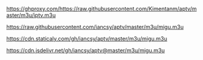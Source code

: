 
https://ghproxy.com/https://raw.githubusercontent.com/Kimentanm/aptv/master/m3u/iptv.m3u
 
https://raw.githubusercontent.com/iancsy/aptv/master/m3u/migu.m3u

https://cdn.staticaly.com/gh/iancsy/aptv/master/m3u/migu.m3u

https://cdn.jsdelivr.net/gh/iancsy/aptv@master/m3u/migu.m3u
